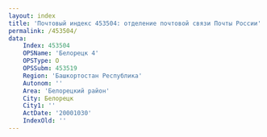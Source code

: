 ```yaml
---
layout: index
title: 'Почтовый индекс 453504: отделение почтовой связи Почты России'
permalink: /453504/
data:
    Index: 453504
    OPSName: 'Белорецк 4'
    OPSType: О
    OPSSubm: 453519
    Region: 'Башкортостан Республика'
    Autonom: ''
    Area: 'Белорецкий район'
    City: Белорецк
    City1: ''
    ActDate: '20001030'
    IndexOld: ''
---
```

